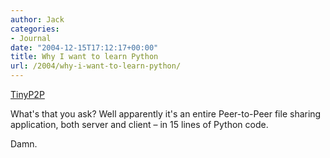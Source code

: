 ```yaml
---
author: Jack
categories:
- Journal
date: "2004-12-15T17:12:17+00:00"
title: Why I want to learn Python
url: /2004/why-i-want-to-learn-python/
---
```


[TinyP2P][1]

What's that you ask? Well apparently it's an entire Peer-to-Peer file sharing application, both server and client &#8211; in 15 lines of Python code.

Damn.

 [1]: http://www.freedom-to-tinker.com/tinyp2p.py